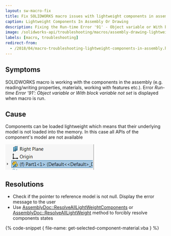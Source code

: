 ```yaml
---
layout: sw-macro-fix
title: Fix SOLIDWORKS macro issues with lightweight components in assembly or drawing
caption: Lightweight Components In Assembly Or Drawing
description: Fixing the Run-time Error '91' - Object variable or With block variable not set when macro is working with the components in the assembly
image: /solidworks-api/troubleshooting/macros/assembly-drawing-lightweight-components/lightweight-component.png
labels: [macro, troubleshooting]
redirect-from:
  - /2018/04/macro-troubleshooting-lightweight-components-in-assembly.html
---
```

## Symptoms

SOLIDWORKS macro is working with the components in the assembly (e.g. reading/writing properties, materials, working with features etc.).
Error *Run-time Error '91': Object variable or With block variable not set* is displayed when macro is run.

## Cause

Components can be loaded lightweight which means that their underlying model is not loaded into the memory.
In this case all APIs of the component's model are not available

![Lightweight component in the Feature Manager Tree](lightweight-component.png)

## Resolutions

* Check if the pointer to reference model is not null. Display the error message to the user
* Use [AssemblyDoc::ResolveAllLightWeightComponents](http://help.solidworks.com/2016/english/api/sldworksapi/solidworks.interop.sldworks~solidworks.interop.sldworks.iassemblydoc~resolvealllightweightcomponents.html) or [AssemblyDoc::ResolveAllLightWeight](http://help.solidworks.com/2016/english/api/sldworksapi/SolidWorks.Interop.sldworks~SolidWorks.Interop.sldworks.IAssemblyDoc~ResolveAllLightweight.html) method to forcibly resolve components states

{% code-snippet { file-name: get-selected-component-material.vba } %}
